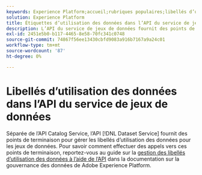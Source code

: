```yaml
---
keywords: Experience Platform;accueil;rubriques populaires;libellés d’utilisation des données;service de catalogue
solution: Experience Platform
title: Étiquettes d’utilisation des données dans l’API du service de jeux de données
description: L’API du service de jeux de données fournit des points de terminaison pour gérer les libellés d’utilisation des données pour les jeux de données.
exl-id: 2451e5b0-b117-4465-8e58-70fc341c0748
source-git-commit: 74867f56ee13430cbfd9083a916b7167a9a24c01
workflow-type: tm+mt
source-wordcount: '87'
ht-degree: 0%

---
```


# Libellés d’utilisation des données dans l’API du service de jeux de données

Séparée de l’API Catalog Service, l’API [!DNL Dataset Service] fournit des points de terminaison pour gérer les libellés d’utilisation des données pour les jeux de données. Pour savoir comment effectuer des appels vers ces points de terminaison, reportez-vous au guide sur la [gestion des libellés d’utilisation des données à l’aide de l’API](../../data-governance/labels/dataset-api.md) dans la documentation sur la gouvernance des données de Adobe Experience Platform.
